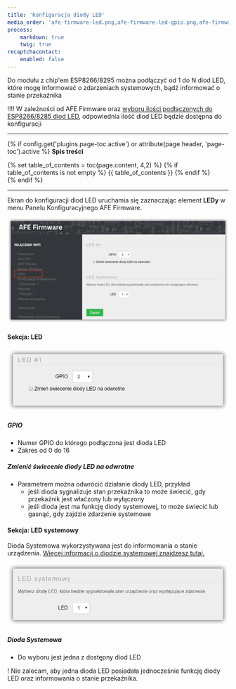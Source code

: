 ```yaml
---
title: 'Konfiguracja diody LED'
media_order: 'afe-firmware-led.png,afe-firmware-led-gpio.png,afe-firmware-led-systemowy.png'
process:
    markdown: true
    twig: true
recaptchacontact:
    enabled: false
---
```


Do modułu z chip'em ESP8266/8295 można podłączyć od 1 do N diod LED, które mogę informować o zdarzeniach systemowych, bądź informować o stanie przekaźnika

!!!! W zależności od AFE Firmware oraz [wyboru ilości podłączonych do ESP8266/8285 diod LED](/konfiguracja/konfiguracja-urzadzenia), odpowiednia ilość diod LED będzie dostępna do konfiguracji

---

{% if config.get('plugins.page-toc.active') or attribute(page.header, 'page-toc').active %}
**Spis treści**
<div class="page-toc">
    {% set table_of_contents = toc(page.content, 4,2) %}
    {% if table_of_contents is not empty %}
    {{ table_of_contents }}
    {% endif %}
</div>
{% endif %}

---

Ekran do konfiguracji diod LED uruchamia się zaznaczając element **LEDy** w menu Panelu Konfiguracyjnego AFE Firmware.

![](afe-firmware-led.png)

#### Sekcja: LED

![](afe-firmware-led-gpio.png)
##### GPIO
* Numer GPIO do którego podłączona jest dioda LED
* Zakres od 0 do 16

##### Zmienić świecenie diody LED na odwrotne
* Parametrem można odwrócić działanie diody LED, przykład
	* jeśli dioda sygnalizuje stan przekaźnika to może świecić, gdy przekaźnik jest właćzony lub wyłączony
	* jeśli dioda jest ma funkcję diody systemowej, to może świecić lub gasnąć, gdy zajdzie zdarzenie systemowe 

#### Sekcja: LED systemowy

Dioda Systemowa wykorzystywana jest do informowania o stanie urządzenia. [Więcej informacji o diodzie systemowej znajdzesz tutaj.](/konfiguracja/konfiguracja-diody-led/dioda-systemowa)

![](afe-firmware-led-systemowy.png)

##### Dioda Systemowa
* Do wyboru jest jedna z dostępny diod LED

! Nie zalecam, aby jedna dioda LED posiadała jednocześnie funkcję diody LED oraz informowania o stanie przekaźnika.